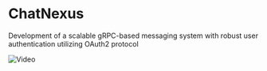 # ChatNexus
Development of a scalable gRPC-based messaging system with robust user authentication utilizing OAuth2 protocol

![Video](https://www.youtube.com/watch?v=gq852Cxr980)
